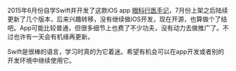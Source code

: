 2015年6月份自学Swift并开发了这款iOS app [眼科行医手记](https://itunes.apple.com/cn/app/yan-ke-xing-yi-shou-ji/id1003007080?mt=8)，7月份上架之后陆续更新了几个版本，后来兴趣转移，没有继续做iOS开发，现在开源，也算做个了结吧。App可能比较普通，但很多细节上也费了不少功夫，没有动力去做推广了。不过也许有一天会有机缘再更新。

Swift是很棒的语言，学习时真的为它着迷。希望有机会可以在app开发或者别的开发环境中继续使用它。
